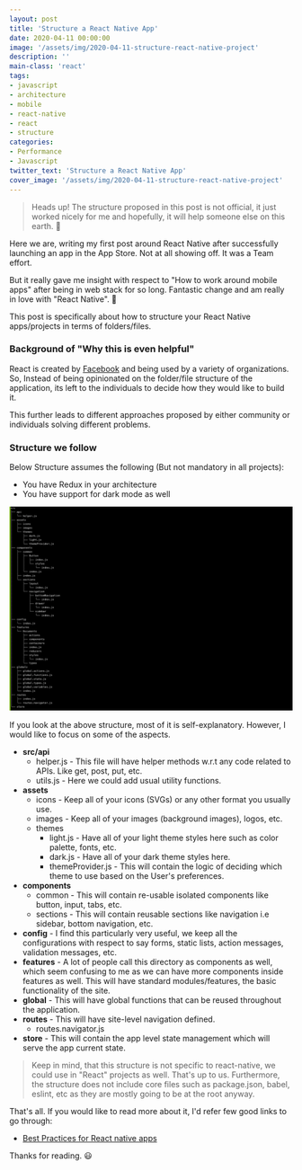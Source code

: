 ```yaml
---
layout: post
title: 'Structure a React Native App'
date: 2020-04-11 00:00:00
image: '/assets/img/2020-04-11-structure-react-native-project'
description: ''
main-class: 'react'
tags:
- javascript
- architecture
- mobile
- react-native
- react
- structure
categories:
- Performance
- Javascript
twitter_text: 'Structure a React Native App'
cover_image: '/assets/img/2020-04-11-structure-react-native-project'
---
```


> Heads up! The structure proposed in this post is not official, it just worked nicely for me and hopefully, it will help someone else on this earth. 🙂

Here we are, writing my first post around React Native after successfully launching an app in the App Store. Not at all showing off. It was a Team effort.

But it really gave me insight with respect to "How to work around mobile apps" after being in web stack for so long. Fantastic change and am really in love with "React Native". 🤩

This post is specifically about how to structure your React Native apps/projects in terms of folders/files.

### Background of "Why this is even helpful"
React is created by [Facebook][facebook] and being used by a variety of organizations. So, Instead of being opinionated on the folder/file structure of the application, its left to the individuals to decide how they would like to build it. 

This further leads to different approaches proposed by either community or individuals solving different problems.

### Structure we follow
Below Structure assumes the following (But not mandatory in all projects):
* You have Redux in your architecture
* You have support for dark mode as well

![Structure](/assets/img/2020-04-11-structure-react-native-project/structure.png)

If you look at the above structure, most of it is self-explanatory. However, I would like to focus on some of the aspects.

- **src/api**
  - helper.js - This file will have helper methods w.r.t any code related to APIs. Like get, post, put, etc.
  - utils.js - Here we could add usual utility functions.
- **assets**
  - icons - Keep all of your icons (SVGs) or any other format you usually use.
  - images - Keep all of your images (background images), logos, etc.
  - themes
    - light.js - Have all of your light theme styles here such as color palette, fonts, etc.
    - dark.js - Have all of your dark theme styles here.
    - themeProvider.js - This will contain the logic of deciding which theme to use based on the User's preferences.
- **components**
  - common - This will contain re-usable isolated components like button, input, tabs, etc.
  - sections - This will contain reusable sections like navigation i.e sidebar, bottom navigation, etc.
- **config** - I find this particularly very useful, we keep all the configurations with respect to say forms, static lists, action messages, validation messages, etc.
- **features** - A lot of people call this directory as components as well, which seem confusing to me as we can have more components inside features as well. This will have standard modules/features, the basic functionality of the site.
- **global** - This will have global functions that can be reused throughout the application.
- **routes** - This will have site-level navigation defined.
  - routes.navigator.js
- **store** - This will contain the app level state management which will serve the app current state.

> Keep in mind, that this structure is not specific to react-native, we could use in "React" projects as well. That's up to us.
> Furthermore, the structure does not include core files such as package.json, babel, eslint, etc as they are mostly going to be at the root anyway.

That's all. If you would like to read more about it, I'd refer few good links to go through:
* [Best Practices for React native apps][best-practices]

Thanks for reading. 😃

[facebook]: https://opensource.facebook.com/
[best-practices]: https://medium.com/react-native-training/best-practices-for-creating-react-native-apps-part-1-66311c746df3